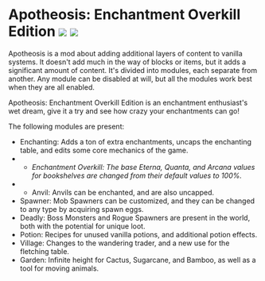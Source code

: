 # Apotheosis: Enchantment Overkill Edition [![](http://cf.way2muchnoise.eu/apotheosis.svg)](https://www.curseforge.com/minecraft/mc-mods/apotheosis) [![](http://cf.way2muchnoise.eu/versions/apotheosis.svg)](https://www.curseforge.com/minecraft/mc-mods/apotheosis)

Apotheosis is a mod about adding additional layers of content to vanilla systems.  It doesn't add much in the way of blocks or items, but it adds a significant amount of content.
It's divided into modules, each separate from another.  Any module can be disabled at will, but all the modules work best when they are all enabled.

Apotheosis: Enchantment Overkill Edition is an enchantment enthusiast's wet dream, give it a try and see how crazy your enchantments can go!



The following modules are present:
* Enchanting: Adds a ton of extra enchantments, uncaps the enchanting table, and edits some core mechanics of the game.
* * _Enchantment Overkill: The base Eterna, Quanta, and Arcana values for bookshelves are changed from their default values to 100%._
* * Anvil: Anvils can be enchanted, and are also uncapped.
* Spawner: Mob Spawners can be customized, and they can be changed to any type by acquiring spawn eggs.
* Deadly: Boss Monsters and Rogue Spawners are present in the world, both with the potential for unique loot.
* Potion: Recipes for unused vanilla potions, and additional potion effects.
* Village: Changes to the wandering trader, and a new use for the fletching table.
* Garden: Infinite height for Cactus, Sugarcane, and Bamboo, as well as a tool for moving animals.
